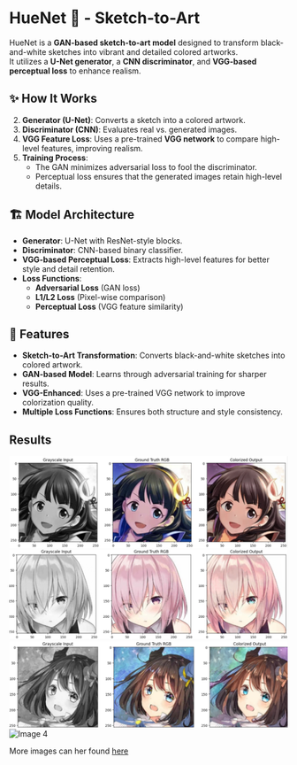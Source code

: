 # HueNet 🎨 - Sketch-to-Art

HueNet is a **GAN-based sketch-to-art model** designed to transform black-and-white sketches into vibrant and detailed colored artworks.  
It utilizes a **U-Net generator**, a **CNN discriminator**, and **VGG-based perceptual loss** to enhance realism.  

## ✨ How It Works  
 
2. **Generator (U-Net)**: Converts a sketch into a colored artwork.  
3. **Discriminator (CNN)**: Evaluates real vs. generated images.  
4. **VGG Feature Loss**: Uses a pre-trained **VGG network** to compare high-level features, improving realism.  
5. **Training Process**:  
   - The GAN minimizes adversarial loss to fool the discriminator.  
   - Perceptual loss ensures that the generated images retain high-level details.  

## 🏗️ Model Architecture  

- **Generator**: U-Net with ResNet-style blocks.  
- **Discriminator**: CNN-based binary classifier.  
- **VGG-based Perceptual Loss**: Extracts high-level features for better style and detail retention.  
- **Loss Functions**:  
  - **Adversarial Loss** (GAN loss)  
  - **L1/L2 Loss** (Pixel-wise comparison)  
  - **Perceptual Loss** (VGG feature similarity)  

## 🚀 Features  

- **Sketch-to-Art Transformation**: Converts black-and-white sketches into colored artwork.  
- **GAN-based Model**: Learns through adversarial training for sharper results.  
- **VGG-Enhanced**: Uses a pre-trained VGG network to improve colorization quality.  
- **Multiple Loss Functions**: Ensures both structure and style consistency.
  
## Results

![Image 1](images/13.png)
![Image 2](images/11.png)
![Image 3](images/12.png)
![Image 4](images/18.png)


More images can her found [here](https://github.com/Aryan-Palimkar/Hue-Net/tree/main/images)
